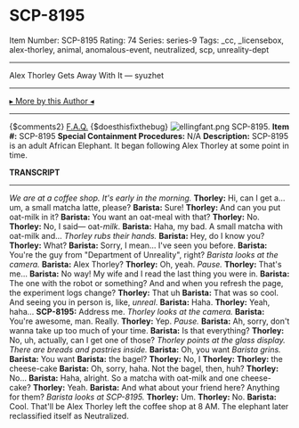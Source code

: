 # SCP-8195
Item Number: SCP-8195
Rating: 74
Series: series-9
Tags: _cc, _licensebox, alex-thorley, animal, anomalous-event, neutralized, scp, unreality-dept

---

Alex Thorley Gets Away With It — syuzhet
* * *
[▸ More by this Author ◂](https://scp-wiki.wikidot.com/unreality-hub)
* * *
{$comments2}
[F.A.Q.](https://scp-wiki.wikidot.com/component:info-ayers)
{$doesthisfixthebug}
![ellingfant.png](https://scp-wiki.wdfiles.com/local--files/scp-8591/ellingfant.png)
SCP-8195.
**Item #:** SCP-8195
**Special Containment Procedures:** N/A
**Description:** SCP-8195 is an adult African Elephant. It began following Alex Thorley at some point in time.
  

**TRANSCRIPT**
* * *
_We are at a coffee shop. It's early in the morning._
**Thorley:** Hi, can I get a… um, a small matcha latte, please?
**Barista:** Sure!
**Thorley:** And can you put oat-milk in it?
**Barista:** You want an oat-meal with that?
**Thorley:** No.
**Thorley:** No, I said— oat-_milk_.
**Barista:** Haha, my bad. A small matcha with oat-milk and…
_Thorley rubs their hands._
**Barista:** Hey, do I know you?
**Thorley:** What?
**Barista:** Sorry, I mean… I've seen you before.
**Barista:** You're the guy from "Department of Unreality", right?
_Barista looks at the camera._
**Barista:** Alex Thorley?
**Thorley:** Oh, yeah.
_Pause._
**Thorley:** That's me…
**Barista:** No way! My wife and I read the last thing you were in.
**Barista:** The one with the robot or something? And and when you refresh the page, the experiment logs change?
**Thorley:** That uh
**Barista:** That was so cool. And seeing you in person is, like, _unreal_.
**Barista:** Haha.
**Thorley:** Yeah, haha…
**SCP-8195:** Address me.
_Thorley looks at the camera._
**Barista:** You're awesome, man. Really.
**Thorley:** Yep.
_Pause._
**Barista:** Ah, sorry, don't wanna take up too much of your time.
**Barista:** Is that everything?
**Thorley:** No, uh, actually, can I get one of those?
_Thorley points at the glass display. There are breads and pastries inside._
**Barista:** Oh, you want
_Barista grins._
**Barista:** You want
**Barista:** the bagel?
**Thorley:** No, I
**Thorley:**
**Thorley:** the cheese-cake
**Barista:** Oh, sorry, haha. Not the bagel, then, huh?
**Thorley:** No…
**Barista:** Haha, alright. So a matcha with oat-milk and one cheese-cake?
**Thorley:** Yeah.
**Barista:** And what about your friend here? Anything for them?
_Barista looks at SCP-8195._
**Thorley:** Um.
**Thorley:** No.
**Barista:** Cool. That'll be
Alex Thorley left the coffee shop at 8 AM.
The elephant later reclassified itself as Neutralized.
  
  
  
  
  
  
  
  
  
  
  
  
  
  
  
  
  
  
  
  
  
  
  
  